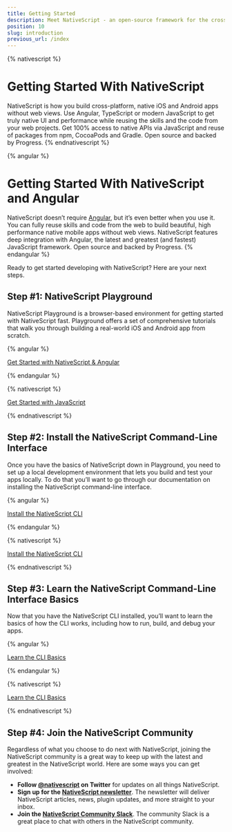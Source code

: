 ```yaml
---
title: Getting Started
description: Meet NativeScript - an open-source framework for the cross-platform development of truly native apps.
position: 10
slug: introduction
previous_url: /index
---
```


{% nativescript %}
# Getting Started With NativeScript

NativeScript is how you build cross-platform, native iOS and Android apps without web views. Use Angular, TypeScript or modern JavaScript to get truly native UI and performance while reusing the skills and the code from your web projects. Get 100% access to native APIs via JavaScript and reuse of packages from npm, CocoaPods and Gradle. Open source and backed by Progress.
{% endnativescript %}

{% angular %}
# Getting Started With NativeScript and Angular

NativeScript doesn’t require [Angular](https://angular.io/), but it’s even better when you use it. You can fully reuse skills and code from the web to build beautiful, high performance native mobile apps without web views. NativeScript features deep integration with Angular, the latest and greatest (and fastest) JavaScript framework. Open source and backed by Progress.
{% endangular %}

Ready to get started developing with NativeScript? Here are your next steps.

## Step #1: NativeScript Playground

NativeScript Playground is a browser-based environment for getting started with NativeScript fast. Playground offers a set of comprehensive tutorials that walk you through building a real-world iOS and Android app from scratch.

{% angular %}
<p><a href="https://play.nativescript.org/?template=groceries-ng&tutorial=groceries-ng" class="ns-button -action">Get Started with NativeScript & Angular</a></p>
{% endangular %}

{% nativescript %}
<p><a href="https://play.nativescript.org/?template=groceries-js&tutorial=groceries-js" class="ns-button -action">Get Started with JavaScript</a></p>
{% endnativescript %}

## Step #2: Install the NativeScript Command-Line Interface

Once you have the basics of NativeScript down in Playground, you need to set up a local development environment that lets you build and test your apps locally. To do that you’ll want to go through our documentation on installing the NativeScript command-line interface.

{% angular %}
<p><a href="/angular/start/quick-setup" class="ns-button -action">Install the NativeScript CLI</a></p>
{% endangular %}

{% nativescript %}
<p><a href="/start/quick-setup" class="ns-button -action">Install the NativeScript CLI</a></p>
{% endnativescript %}

## Step #3: Learn the NativeScript Command-Line Interface Basics

Now that you have the NativeScript CLI installed, you’ll want to learn the basics of how the CLI works, including how to run, build, and debug your apps.

{% angular %}
<p><a href="/angular/start/cli-basics" class="ns-button -action">Learn the CLI Basics</a></p>
{% endangular %}

{% nativescript %}
<p><a href="/start/cli-basics" class="ns-button -action">Learn the CLI Basics</a></p>
{% endnativescript %}

## Step #4: Join the NativeScript Community

Regardless of what you choose to do next with NativeScript, joining the NativeScript community is a great way to keep up with the latest and greatest in the NativeScript world. Here are some ways you can get involved:

- **Follow [@nativescript](https://twitter.com/nativescript) on Twitter** for updates on all things NativeScript.
- **Sign up for the [NativeScript newsletter](https://www.nativescript.org/nativescript-newsletter)**. The newsletter will deliver NativeScript articles, news, plugin updates, and more straight to your inbox.
- **Join the [NativeScript Community Slack](http://developer.telerik.com/wp-login.php?action=slack-invitation)**. The community Slack is a great place to chat with others in the NativeScript community.

